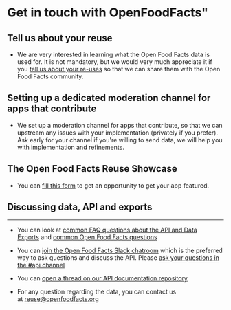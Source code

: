 # Get in touch with OpenFoodFacts"

## Tell us about your reuse

* We are very interested in learning what the Open Food Facts data is used for. It is not mandatory, but we would very much appreciate it if you [tell us about your re-uses](mailto:reuse@openfoodfacts.org?subject=Open%20Food%20Facts%20Data%20reuse) so that we can share them with the Open Food Facts community.

## Setting up a dedicated moderation channel for apps that contribute
* We set up a moderation channel for apps that contribute, so that we can upstream any issues with your implementation (privately if you prefer).  Ask early for your channel if you're willing to send data, we will help you with implementation and refinements.

## The Open Food Facts Reuse Showcase
* You can [fill this form](https://forms.gle/hwaeqBfs8ywwhbTg8) to get an opportunity to get your app featured.

## Discussing data, API and exports
--------------------------------

* You can look at [common FAQ questions about the API and Data Exports](https://support.openfoodfacts.org/help/fr-fr/12) and [common Open Food Facts questions](https://support.openfoodfacts.org/help/fr-fr)

* You can [join the Open Food Facts Slack chatroom](https://slack.openfoodfacts.org/) which is the preferred way to ask questions and discuss the API. Please [ask your questions in the #api channel](https://app.slack.com/client/T02KVRT1Q/C043X1X90)

* You can [open a thread on our API documentation repository](https://github.com/openfoodfacts/api-documentation/discussions)

* For any question regarding the data, you can contact us at reuse@openfoodfacts.org
